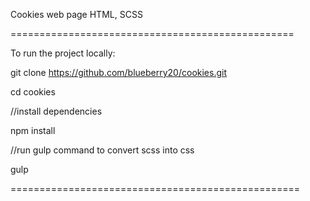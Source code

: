 Cookies web page 
HTML, SCSS

================================================= 

To run the project locally:

git clone https://github.com/blueberry20/cookies.git

cd cookies

//install dependencies

npm install

//run gulp command to convert scss into css

gulp

==================================================





